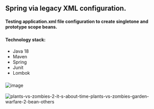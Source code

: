 ## Spring via legacy XML configuration.


#### Testing application.xml file configuration to create singletone and prototype scope beans.
###
#### Technology stack:
- Java 18
- Maven
- Spring
- Junit
- Lombok

###

![image](https://github.com/KirillLukyanov2000/images/assets/101703819/7f73fec0-bccd-445b-92e4-ee077de0b2a3)
<br>
<br>
![plants-vs-zombies-2-it-s-about-time-plants-vs-zombies-garden-warfare-2-bean-others](https://github.com/KirillLukyanov2000/images/assets/101703819/c32d88a4-d3dd-4da6-ab27-3ebb4900a0a9)
